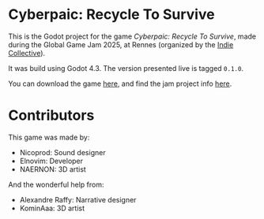 # Cyberpaic: Recycle To Survive

This is the Godot project for the game *Cyberpaic: Recycle To Survive*,
made during the Global Game Jam 2025, at Rennes (organized by the [Indie Collective](https://indieco.xyz)).

It was build using Godot 4.3.
The version presented live is tagged `0.1.0`.

You can download the game [here](), and find the jam project info [here](https://globalgamejam.org/games/2025/cyberpaic-recycle-survive-2).

# Contributors

This game was made by:
- Nicoprod: Sound designer
- Elnovim: Developer
- NAERNON: 3D artist
  
And the wonderful help from:
- Alexandre Raffy: Narrative designer
- KominAaa: 3D artist
